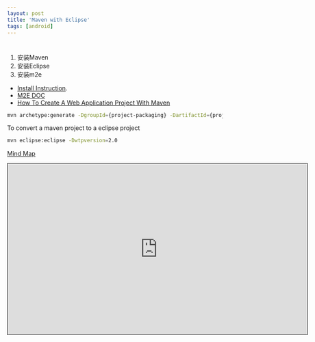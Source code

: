 ```yaml
---
layout: post
title: 'Maven with Eclipse'
tags: [android]
---
```


#

1. 安装Maven
2. 安装Eclipse
3. 安装m2e

- [Install Instruction](http://www.eclipse.org/m2e/download/).
- [M2E DOC](http://wiki.eclipse.org/Maven_Integration)
- [How To Create A Web Application Project With Maven](http://www.mkyong.com/maven/how-to-create-a-web-application-project-with-maven/)

```bash
mvn archetype:generate -DgroupId={project-packaging} -DartifactId={project-name} -DarchetypeArtifactId=maven-archetype-webapp -DinteractiveMode=false
```

To convert a maven project to a eclipse project

```bash
mvn eclipse:eclipse -Dwtpversion=2.0
```

<div class="mindmap">
  <p class="heading">
    <a href="http://app.wisemapping.com/c/maps/108563/public">Mind Map</a>
  </p>
  <div class="content">
    <iframe style="width:700px;height:400px;border: 1px solid black" src="http://app.wisemapping.com/c/maps/108563/embed?zoom=1"> </iframe>
  </div>
</div>
